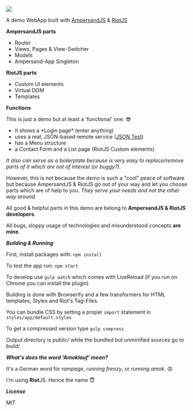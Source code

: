 <img src="http://r13.imgup.net/amoklaufa0f9.png">

A demo WebApp built with <a href="https://ampersandjs.com" target="_blank">AmpersandJS</a> & <a href="https://muut.com/riotjs" target="_blank">RiotJS</a>



**AmpersandJS parts**
<ul>
  <li>Router</li>
  <li>Views, Pages & View-Switcher</li>
  <li>Models</li>
  <li>Ampersand-App Singleton</li>
</ul>

**RiotJS parts**
<ul>
  <li>Custom UI elements</li>
  <li>Virtual DOM</li>
  <li>Templates</li>
</ul>


**Functions**

This is just a demo but at least a 'functional' one. :sunglasses:

<ul>
  <li>It shows a *Login page* (enter anything)</li>
  <li>uses a real, JSON-based remote service (<a href="http://www.jsontest.com" target="_blank">JSON Test</a>)</li>
  <li>has a Menu structure</li>
  <li>a Contact Form and a List page (RiotJS Custom elements)</li>
</ul>

*It also can serve as a boilerplate because is very easy to replace/remove parts of it which are not of interest (or buggy?).*

However, this is not because the demo is such a "cool" peace of software
but because AmpersandJS & RiotJS go out of your way and let you choose parts
which are of help to you. *They serve your needs and not the other way around.*

All good & helpful parts in this demo are belong to **AmpersandJS & RiotJS developers**.

All bugs, sloppy usage of technologies and misunderstood concepts **are mine**.

***Building & Running***

First, install packages with: ```npm install```

To test the app run: ```npm start```

To develop use ```gulp watch``` which comes with LiveReload (if you run on Chrome you can install the plugin)

Building is done with Browserify and a few transformers for HTML templates, Styles and Riot's Tag-Files.

You can bundle CSS by setting a proper ```import``` statement in ```styles/app/default.styles```

To get a compressed version type ```gulp compress```

Output directory is *public/* while the bundled but unminified sources go to *build/*

***What's does the word 'Amoklauf' mean?***

It's a German word for *rampage*, *running frenzy*, or *running amok*. :rage:

I'm using **Riot**JS. Hence the name :innocent:

***License***

MIT